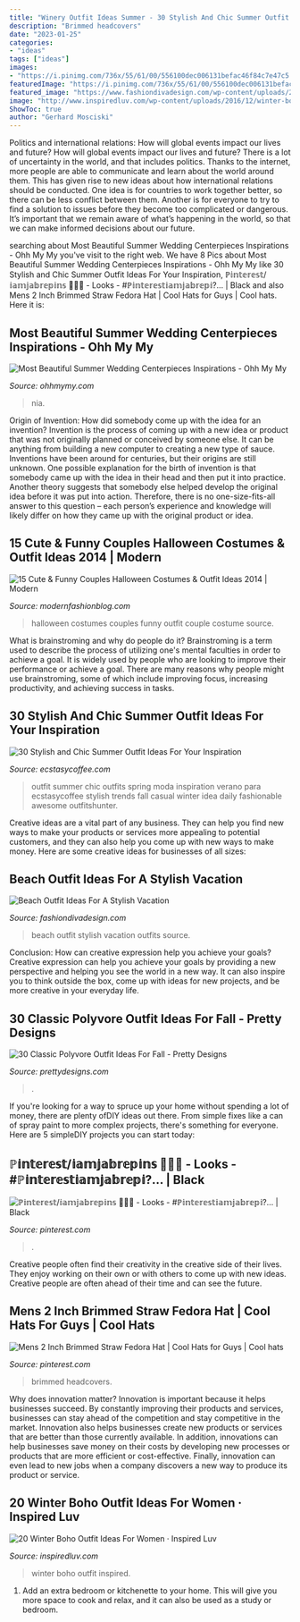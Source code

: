 ```yaml
---
title: "Winery Outfit Ideas Summer - 30 Stylish And Chic Summer Outfit Ideas For Your Inspiration"
description: "Brimmed headcovers"
date: "2023-01-25"
categories:
- "ideas"
tags: ["ideas"]
images:
- "https://i.pinimg.com/736x/55/61/00/556100dec006131befac46f84c7e47c5.jpg"
featuredImage: "https://i.pinimg.com/736x/55/61/00/556100dec006131befac46f84c7e47c5.jpg"
featured_image: "https://www.fashiondivadesign.com/wp-content/uploads/2018/07/beach-outfits-9-.jpg"
image: "http://www.inspiredluv.com/wp-content/uploads/2016/12/winter-boho-outfit-women-ideas.jpg"
ShowToc: true
author: "Gerhard Mosciski"
---
```



Politics and international relations: How will global events impact our lives and future?
How will global events impact our lives and future? There is a lot of uncertainty in the world, and that includes politics. Thanks to the internet, more people are able to communicate and learn about the world around them. This has given rise to new ideas about how international relations should be conducted. 
One idea is for countries to work together better, so there can be less conflict between them. Another is for everyone to try to find a solution to issues before they become too complicated or dangerous. It’s important that we remain aware of what’s happening in the world, so that we can make informed decisions about our future.

	

		
searching about Most Beautiful Summer Wedding Centerpieces Inspirations - Ohh My My you've visit to the right web. We have 8 Pics about Most Beautiful Summer Wedding Centerpieces Inspirations - Ohh My My like 30 Stylish and Chic Summer Outfit Ideas For Your Inspiration, ℙ𝕚𝕟𝕥𝕖𝕣𝕖𝕤𝕥/𝕚𝕒𝕞𝕛𝕒𝕓𝕣𝕖𝕡𝕚𝕟𝕤 🖤🐻💍 - Looks - #ℙ𝕚𝕟𝕥𝕖𝕣𝕖𝕤𝕥𝕚𝕒𝕞𝕛𝕒𝕓𝕣𝕖𝕡𝕚?… | Black and also Mens 2 Inch Brimmed Straw Fedora Hat | Cool Hats for Guys | Cool hats. Here it is:
		
    
## Most Beautiful Summer Wedding Centerpieces Inspirations - Ohh My My

<img loading=lazy src="http://ohhmymy.com/wp-content/uploads/2016/05/Grand-Summer-Wedding-Centerpieces.jpg" onerror="this.onerror=null;this.src='https://tse1.mm.bing.net/th?id=OIP.jEqcv08Z_piva2eK5bolBgHaLH&amp;pid=15.1';" alt="Most Beautiful Summer Wedding Centerpieces Inspirations - Ohh My My">

_Source: ohhmymy.com_

>nia. 

	

Origin of Invention: How did somebody come up with the idea for an invention?
Invention is the process of coming up with a new idea or product that was not originally planned or conceived by someone else. It can be anything from building a new computer to creating a new type of sauce. Inventions have been around for centuries, but their origins are still unknown. One possible explanation for the birth of invention is that somebody came up with the idea in their head and then put it into practice. Another theory suggests that somebody else helped develop the original idea before it was put into action. Therefore, there is no one-size-fits-all answer to this question – each person’s experience and knowledge will likely differ on how they came up with the original product or idea.

    
## 15 Cute &amp; Funny Couples Halloween Costumes &amp; Outfit Ideas 2014 | Modern

<img loading=lazy src="http://modernfashionblog.com/wp-content/uploads/2014/10/15-Cute-Funny-Couples-Halloween-Costumes-Outfit-Ideas-2014-7.jpg" onerror="this.onerror=null;this.src='https://tse1.mm.bing.net/th?id=OIP.qKD626k3tBxvcA_l7urYnwHaLx&amp;pid=15.1';" alt="15 Cute &amp; Funny Couples Halloween Costumes &amp; Outfit Ideas 2014 | Modern">

_Source: modernfashionblog.com_

>halloween costumes couples funny outfit couple costume source. 

	

What is brainstroming and why do people do it?
Brainstroming is a term used to describe the process of utilizing one's mental faculties in order to achieve a goal. It is widely used by people who are looking to improve their performance or achieve a goal. There are many reasons why people might use brainstroming, some of which include improving focus, increasing productivity, and achieving success in tasks.

    
## 30 Stylish And Chic Summer Outfit Ideas For Your Inspiration

<img loading=lazy src="https://i2.wp.com/www.ecstasycoffee.com/wp-content/uploads/2016/09/Fashionable-Summer-Outfit-@EcstasyCoffee-30.jpg?resize=599%2C1651" onerror="this.onerror=null;this.src='https://tse3.mm.bing.net/th?id=OIP.LzosUn0VEeGYZ-c715MCCAHaUa&amp;pid=15.1';" alt="30 Stylish and Chic Summer Outfit Ideas For Your Inspiration">

_Source: ecstasycoffee.com_

>outfit summer chic outfits spring moda inspiration verano para ecstasycoffee stylish trends fall casual winter idea daily fashionable awesome outfitshunter. 

	

Creative ideas are a vital part of any business. They can help you find new ways to make your products or services more appealing to potential customers, and they can also help you come up with new ways to make money. Here are some creative ideas for businesses of all sizes: 

    
## Beach Outfit Ideas For A Stylish Vacation

<img loading=lazy src="https://www.fashiondivadesign.com/wp-content/uploads/2018/07/beach-outfits-9-.jpg" onerror="this.onerror=null;this.src='https://tse1.mm.bing.net/th?id=OIP.u5EHzoRPkaURMYPfYHe0-AHaLG&amp;pid=15.1';" alt="Beach Outfit Ideas For A Stylish Vacation">

_Source: fashiondivadesign.com_

>beach outfit stylish vacation outfits source. 

	

Conclusion: How can creative expression help you achieve your goals?
Creative expression can help you achieve your goals by providing a new perspective and helping you see the world in a new way. It can also inspire you to think outside the box, come up with ideas for new projects, and be more creative in your everyday life.

    
## 30 Classic Polyvore Outfit Ideas For Fall - Pretty Designs

<img loading=lazy src="http://www.prettydesigns.com/wp-content/uploads/2018/11/30-classic-polyvore-outfit-ideas-for-fall-1.jpg" onerror="this.onerror=null;this.src='https://tse1.mm.bing.net/th?id=OIP.fyHUTJhgbsf0Kzdydu0hjwHaOk&amp;pid=15.1';" alt="30 Classic Polyvore Outfit Ideas For Fall - Pretty Designs">

_Source: prettydesigns.com_

>. 

	

If you're looking for a way to spruce up your home without spending a lot of money, there are plenty ofDIY ideas out there. From simple fixes like a can of spray paint to more complex projects, there's something for everyone. Here are 5 simpleDIY projects you can start today:

    
## ℙ𝕚𝕟𝕥𝕖𝕣𝕖𝕤𝕥/𝕚𝕒𝕞𝕛𝕒𝕓𝕣𝕖𝕡𝕚𝕟𝕤 🖤🐻💍 - Looks - #ℙ𝕚𝕟𝕥𝕖𝕣𝕖𝕤𝕥𝕚𝕒𝕞𝕛𝕒𝕓𝕣𝕖𝕡𝕚?… | Black

<img loading=lazy src="https://i.pinimg.com/736x/98/42/f7/9842f76bc2355186956ea25d14008fcf.jpg" onerror="this.onerror=null;this.src='https://tse4.mm.bing.net/th?id=OIP.ubDdBu4WTaYoWjPe4upVJAHaJK&amp;pid=15.1';" alt="ℙ𝕚𝕟𝕥𝕖𝕣𝕖𝕤𝕥/𝕚𝕒𝕞𝕛𝕒𝕓𝕣𝕖𝕡𝕚𝕟𝕤 🖤🐻💍 - Looks - #ℙ𝕚𝕟𝕥𝕖𝕣𝕖𝕤𝕥𝕚𝕒𝕞𝕛𝕒𝕓𝕣𝕖𝕡𝕚?… | Black">

_Source: pinterest.com_

>. 

	

Creative people often find their creativity in the creative side of their lives. They enjoy working on their own or with others to come up with new ideas. Creative people are often ahead of their time and can see the future.

    
## Mens 2 Inch Brimmed Straw Fedora Hat | Cool Hats For Guys | Cool Hats

<img loading=lazy src="https://i.pinimg.com/736x/55/61/00/556100dec006131befac46f84c7e47c5.jpg" onerror="this.onerror=null;this.src='https://tse1.mm.bing.net/th?id=OIP.3VN__ZqJ6e7WtAtdQVW2DgHaLH&amp;pid=15.1';" alt="Mens 2 Inch Brimmed Straw Fedora Hat | Cool Hats for Guys | Cool hats">

_Source: pinterest.com_

>brimmed headcovers. 

	

Why does innovation matter?
Innovation is important because it helps businesses succeed. By constantly improving their products and services, businesses can stay ahead of the competition and stay competitive in the market. Innovation also helps businesses create new products or services that are better than those currently available. In addition, innovations can help businesses save money on their costs by developing new processes or products that are more efficient or cost-effective. Finally, innovation can even lead to new jobs when a company discovers a new way to produce its product or service.

    
## 20 Winter Boho Outfit Ideas For Women · Inspired Luv

<img loading=lazy src="http://www.inspiredluv.com/wp-content/uploads/2016/12/winter-boho-outfit-women-ideas.jpg" onerror="this.onerror=null;this.src='https://tse1.mm.bing.net/th?id=OIP.1xIW-AWt_JODOPyb7ed94gHaLD&amp;pid=15.1';" alt="20 Winter Boho Outfit Ideas For Women · Inspired Luv">

_Source: inspiredluv.com_

>winter boho outfit inspired. 

	

1. Add an extra bedroom or kitchenette to your home. This will give you more space to cook and relax, and it can also be used as a study or bedroom. 

